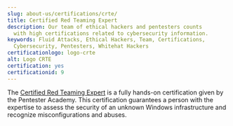 ```yaml
---
slug: about-us/certifications/crte/
title: Certified Red Teaming Expert
description: Our team of ethical hackers and pentesters counts
  with high certifications related to cybersecurity information.
keywords: Fluid Attacks, Ethical Hackers, Team, Certifications,
  Cybersecurity, Pentesters, Whitehat Hackers
certificationlogo: logo-crte
alt: Logo CRTE
certification: yes
certificationid: 9
---
```


The [Certified Red Teaming Expert](https://www.pentesteracademy.com/redteamlab)
is a fully hands-on certification
given by the Pentester Academy.
This certification guarantees a person
with the expertise to assess the security
of an unknown Windows infrastructure
and recognize misconfigurations and abuses.
